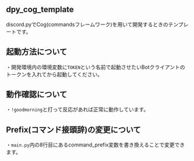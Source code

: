 ## dpy_cog_template

discord.pyでCog(commandsフレームワーク)を用いて開発するときのテンプレートです。

## 起動方法について

・開発環境内の環境変数に`TOKEN`という名前で起動させたいBotクライアントのトークンを入れてから起動してください。

## 動作確認について

・`!goodmorning`と打って反応があれば正常に動作しています。

## Prefix(コマンド接頭辞)の変更について

・`main.py`内の8行目にあるcommand_prefix変数を書き換えることで変更できます。
